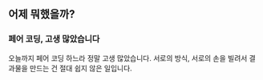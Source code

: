 ## 어제 뭐했을까?

### 페어 코딩, 고생 많았습니다

오늘까지 페어 코딩 하느라 정말 고생 많았습니다.
서로의 방식, 서로의 손을 빌려서 결과물을 만드는 건 절대 쉽지 않은 일입니다.

